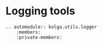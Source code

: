 # Logging tools 

```eval_rst
.. automodule:: kolga.utils.logger
    :members:
    :private-members:
```
